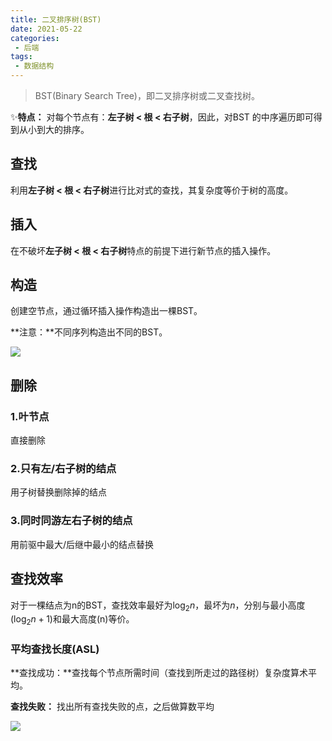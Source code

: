 ```yaml
---
title: 二叉排序树(BST)
date: 2021-05-22
categories:
 - 后端
tags:
 - 数据结构
---
```


> BST(Binary Search Tree)，即二叉排序树或二叉查找树。

✨**特点：** 对每个节点有：**左子树 < 根 < 右子树**，因此，对BST 的中序遍历即可得到从小到大的排序。

## 查找

利用**左子树 < 根 < 右子树**进行比对式的查找，其复杂度等价于树的高度。

## 插入

在不破坏**左子树 < 根 < 右子树**特点的前提下进行新节点的插入操作。

## 构造

创建空节点，通过循环插入操作构造出一棵BST。

**注意：**不同序列构造出不同的BST。

![](https://gitee.com/fintinger/figure-bed/raw/master//images/20210522113413.png)

## 删除

### 1.叶节点

直接删除

### 2.只有左/右子树的结点

用子树替换删除掉的结点

### 3.同时同游左右子树的结点

用前驱中最大/后继中最小的结点替换

## 查找效率

对于一棵结点为n的BST，查找效率最好为$\log_2n$，最坏为$n$，分别与最小高度($\log_2n+1$)和最大高度(n)等价。

### 平均查找长度(ASL)

**查找成功：**查找每个节点所需时间（查找到所走过的路径树）复杂度算术平均。

**查找失败：** 找出所有查找失败的点，之后做算数平均

![](https://gitee.com/fintinger/figure-bed/raw/master//images/20210522114639.png)

